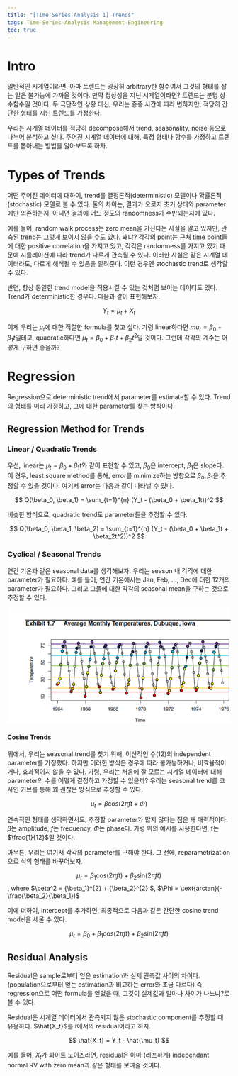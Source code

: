 ```yaml
---
title: "[Time Series Analysis 1] Trends"
tags: Time-Series-Analysis Management-Engineering
toc: true
---
```


# Intro 
일반적인 시계열이라면, 아마 트렌드는 굉장히 arbitrary한 함수여서 그것의 형태를 잡는 일은 불가능에 가까울 것이다. 만약 정상성을 지닌 시계열이라면? 트렌드는 분명 상수함수일 것이다. 두 극단적인 상황 대신, 우리는 종종 시간에 따라 변하지만, 적당히 간단한 형태를 지닌 트렌드를 가정한다.

우리는 시계열 데이터를 적당히 decompose해서 trend, seasonality, noise 등으로 나누어 분석하고 싶다. 주어진 시계열 데이터에 대해, 특정 형태나 함수를 가정하고 트렌드를 뽑아내는 방법을 알아보도록 하자.

# Types of Trends
어떤 주어진 데이터에 대하여, trend를 결정론적(deterministic) 모델이나 확률론적(stochastic) 모델로 볼 수 있다. 둘의 차이는, 결과가 오로지 초기 상태와 parameter에만 의존하는지, 아니면 결과에 어느 정도의 randomness가 수반되는지에 있다.

예를 들어, random walk process는 zero mean을 가진다는 사실을 알고 있지만, 관측된 trend는 그렇게 보이지 않을 수도 있다. 왜냐? 각각의 point는 근처 time point들에 대한 positive correlation을 가지고 있고, 각각은 randomness를 가지고 있기 때문에 시뮬레이션에 따라 trend가 다르게 관측될 수 있다. 이러한 사실은 같은 시계열 데이터라도, 다르게 해석될 수 있음을 알려준다. 이런 경우엔 stochastic trend로 생각할 수 있다.

반면, 항상 동일한 trend model을 적용시킬 수 있는 것처럼 보이는 데이터도 있다. Trend가 deterministic한 경우다. 다음과 같이 표현해보자.

$$ Y_t = \mu_t + X_t $$ 

이제 우리는 $\mu_t$에 대한 적절한 formula를 찾고 싶다. 가령 linear하다면 $mu_t = \beta_0 + \beta_1 t$일테고, quadratic하다면 $\mu_t = \beta_0 + \beta_1 t + \beta_2 t^2$일 것이다. 그런데 각각의 계수는 어떻게 구하면 좋을까? 


# Regression
Regression으로 deterministic trend에서 parameter를 estimate할 수 있다. Trend의 형태를 미리 가정하고, 그에 대한 parameter를 찾는 방식이다.

## Regression Method for Trends
### Linear / Quadratic Trends
우선, linear는 $\mu_t = \beta_0 + \beta_1 t$와 같이 표현할 수 있고, $\beta_0$은 intercept, $\beta_1$은 slope다. 이 경우, least square method를 통해, error를 minimize하는 방향으로 $\beta_0, \beta_1$을 추정할 수 있을 것이다. 여기서 error는 다음과 같이 나타낼 수 있다.

$$ Q(\beta_0, \beta_1) = \sum_{t=1}^{n} (Y_t - (\beta_0 + \beta_1t))^2 $$

비슷한 방식으로, quadratic trend도 parameter들을 추정할 수 있다.

$$ Q(\beta_0, \beta_1, \beta_2) = \sum_{t=1}^{n} (Y_t - (\beta_0 + \beta_1t + \beta_2t^2))^2 $$

### Cyclical / Seasonal Trends
연간 기온과 같은 seasonal data를 생각해보자. 우리는 season 내 각각에 대한 parameter가 필요하다. 예를 들어, 연간 기온에서는 Jan, Feb, ..., Dec에 대한 12개의 parameter가 필요하다. 그리고 그들에 대한 각각의 seasonal mean을 구하는 것으로 추정할 수 있다.

![](/imgs/mge/tsa3.png)

#### Cosine Trends
위에서, 우리는 seasonal trend를 찾기 위해, 이산적인 수(12)의 independent parameter를 가정했다. 하지만 이러한 방식은 경우에 따라 불가능하거나, 비효율적이거나, 효과적이지 않을 수 있다. 가령, 우리는 처음에 잘 모르는 시계열 데이터에 대해 parameter의 수를 어떻게 결정하고 가정할 수 있을까? 우리는 seasonal trend를 코사인 커브를 통해 꽤 괜찮은 방식으로 추정할 수 있다.

$$\mu_t = \beta \text{cos}(2\pi f t + \Phi)$$

연속적인 형태를 생각하면서도, 추정할 parameter가 많지 않다는 점은 꽤 매력적이다. $\beta$는 amplitude, $f$는 frequency, $\Phi$는 phase다. 가령 위의 예시를 사용한다면, f는 $\frac{1}{12}$일 것이다.

아무튼, 우리는 여기서 각각의 parameter를 구해야 한다. 그 전에, reparametrization으로 식의 형태를 바꾸어보자.

$$ \mu_t = \beta_1 \text{cos}(2\pi ft) + \beta_2 \text{sin}(2\pi ft)$$, where $\beta^2 = {\beta_1}^{2} + {\beta_2}^{2} $, $\Phi = \text{arctan}(- \frac{\beta_2}{\beta_1})$

이에 더하여, intercept를 추가하면, 최종적으로 다음과 같은 간단한 cosine trend model을 세울 수 있다.

$$ \mu_t = \beta_0 + \beta_1 \text{cos}(2\pi ft) + \beta_2 \text{sin}(2\pi ft)$$


## Residual Analysis
Residual은 sample로부터 얻은 estimation과 실제 관측값 사이의 차이다. (population으로부터 얻는 estimation과 비교하는 error와 조금 다르다) 즉, regression으로 어떤 formula를 얻었을 때, 그것이 실제값과 얼마나 차이가 나느냐?로 볼 수 있다. 

Residual은 시계열 데이터에서 관측되지 않은 stochastic component를 추정할 때 유용하다. $\hat{X_t}$를 $t$에서의 residual이라고 하자.

$$ \hat{X_t} = Y_t - \hat{\mu_t} $$

예를 들어, ${X_t}$가 화이트 노이즈라면, residual은 아마 (러프하게) independant normal RV with zero mean과 같은 형태를 보여줄 것이다.

